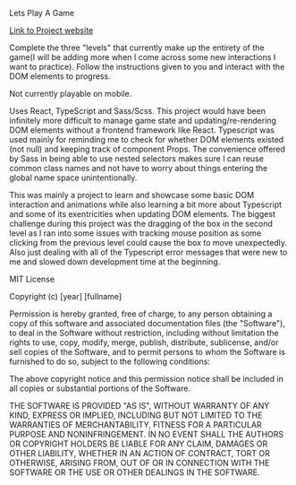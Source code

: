 Lets Play A Game

[Link to Project website](https://lets-play-some-games.herokuapp.com/)

Complete the three "levels" that currently make up the entirety of the game(I will be adding more when I come across some new interactions I want to practice). Follow the instructions given to you and interact with the DOM elements to progress.

Not currently playable on mobile.

Uses React, TypeScript and Sass/Scss. This project would have been infinitely more difficult to manage game state and updating/re-rendering DOM elements without a frontend framework like React. Typescript was used mainly for reminding me to check for whether DOM elements existed (not null) and keeping track of component Props. The convenience offered by Sass in being able to use nested selectors makes sure I can reuse common class names and not have to worry about things entering the global name space unintentionally.

This was mainly a project to learn and showcase some basic DOM interaction and animations while also learning a bit more about Typescript and some of its exentricities when updating DOM elements. The biggest challenge during this project was the dragging of the box in the second level as I ran into some issues with tracking mouse position as some clicking from the previous level could cause the box to move unexpectedly. Also just dealing with all of the Typescript error messages that were new to me and slowed down development time at the beginning.

MIT License

Copyright (c) [year] [fullname]

Permission is hereby granted, free of charge, to any person obtaining a copy
of this software and associated documentation files (the "Software"), to deal
in the Software without restriction, including without limitation the rights
to use, copy, modify, merge, publish, distribute, sublicense, and/or sell
copies of the Software, and to permit persons to whom the Software is
furnished to do so, subject to the following conditions:

The above copyright notice and this permission notice shall be included in all
copies or substantial portions of the Software.

THE SOFTWARE IS PROVIDED "AS IS", WITHOUT WARRANTY OF ANY KIND, EXPRESS OR
IMPLIED, INCLUDING BUT NOT LIMITED TO THE WARRANTIES OF MERCHANTABILITY,
FITNESS FOR A PARTICULAR PURPOSE AND NONINFRINGEMENT. IN NO EVENT SHALL THE
AUTHORS OR COPYRIGHT HOLDERS BE LIABLE FOR ANY CLAIM, DAMAGES OR OTHER
LIABILITY, WHETHER IN AN ACTION OF CONTRACT, TORT OR OTHERWISE, ARISING FROM,
OUT OF OR IN CONNECTION WITH THE SOFTWARE OR THE USE OR OTHER DEALINGS IN THE
SOFTWARE.
